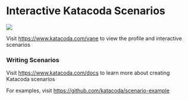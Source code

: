 # Interactive Katacoda Scenarios

[![](http://shields.katacoda.com/katacoda/vane/count.svg)](https://www.katacoda.com/vane "Get your profile on Katacoda.com")

Visit https://www.katacoda.com/vane to view the profile and interactive scenarios

### Writing Scenarios
Visit https://www.katacoda.com/docs to learn more about creating Katacoda scenarios

For examples, visit https://github.com/katacoda/scenario-example
